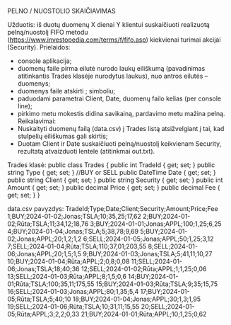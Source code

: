 PELNO / NUOSTOLIO SKAIČIAVIMAS

Užduotis: iš duotų duomenų X dienai Y klientui suskaičiuoti realizuotą pelną/nuostolį FIFO metodu
(https://www.investopedia.com/terms/f/fifo.asp) kiekvienai turimai akcijai (Security).
Prielaidos:
* console aplikacija;
* duomenų faile pirma eilutė nurodo laukų eiliškumą (pavadinimas atitinkantis Trades klasėje nurodytus
laukus), nuo antros eilutės – duomenys;
* duomenys faile atskirti ; simboliu;
* paduodami parametrai Client, Date, duomenų failo kelias (per console line);
* pirkimo metu mokestis didina savikainą, pardavimo metu mažina pelną.
Reikalavimai:
* Nuskaityti duomenų failą (data.csv) į Trades listą atsižvelgiant į tai, kad stulpelių eiliškumas gali skirtis;
* Duotam Client ir Date suskaičiuoti pelną/nuostolį keikvienam Security, rezultatą atvaizduoti lentele
(atitinkmai out.txt).

Trades klasė:
public class Trades
{
public int TradeId { get; set; }
public string Type { get; set; } //BUY or SELL
public DateTime Date { get; set; }
public string Client { get; set; }
public string Security { get; set; }
public int Amount { get; set; }
public decimal Price { get; set; }
public decimal Fee { get; set; }
}

data.csv pavyzdys:
TradeId;Type;Date;Client;Security;Amount;Price;Fee
1;BUY;2024-01-02;Jonas;TSLA;10;35,25;17,62
2;BUY;2024-01-02;Rūta;TSLA;11;34,12;18,76
3;BUY;2024-01-01;Jonas;APPL;100;1,25;6,25
4;BUY;2024-01-04;Jonas;TSLA;5;38,78;9,69
5;BUY;2024-01-02;Jonas;APPL;20;1,2;1,2
6;SELL;2024-01-05;Jonas;APPL;50;1,25;3,12
7;SELL;2024-01-04;Rūta;TSLA;110;37,01;203,55
8;SELL;2024-01-06;Jonas;APPL;20;1,5;1,5
9;BUY;2024-01-03;Jonas;TSLA;5;41,11;10,27
10;BUY;2024-01-04;Rūta;APPL;2;0,8;0,08
11;SELL;2024-01-06;Jonas;TSLA;18;40;36
12;SELL;2024-01-02;Rūta;APPL;1;1,25;0,06
13;SELL;2024-01-03;Rūta;APPL;8;1,5;0,6
14;BUY;2024-01-01;Rūta;TSLA;100;35,11;175,55
15;BUY;2024-01-03;Rūta;TSLA;9;35;15,75
16;SELL;2024-01-03;Jonas;APPL;80;1,35;5,4
17;BUY;2024-01-05;Rūta;TSLA;5;40;10
18;BUY;2024-01-04;Jonas;APPL;30;1,3;1,95
19;SELL;2024-01-06;Rūta;TSLA;10;31,11;15,55
20;SELL;2024-01-05;Rūta;APPL;3;2,2;0,33
21;BUY;2024-01-01;Rūta;APPL;10;1,25;0,62

